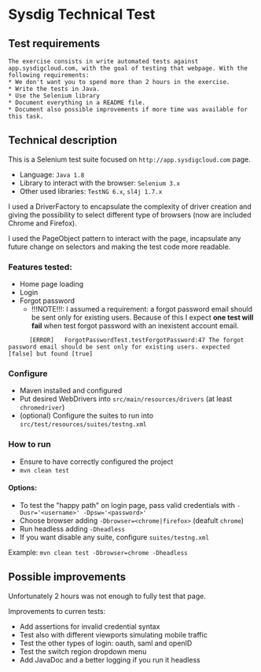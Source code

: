 # Sysdig Technical Test

## Test requirements
```
The exercise consists in write automated tests against app.sysdigcloud.com, with the goal of testing that webpage. With the following requirements:
* We don't want you to spend more than 2 hours in the exercise. 
* Write the tests in Java.
* Use the Selenium library
* Document everything in a README file.
* Document also possible improvements if more time was available for this task.
```

## Technical description

This is a Selenium test suite focused on `http://app.sysdigcloud.com` page.

* Language: `Java 1.8`
* Library to interact with the browser: `Selenium 3.x`
* Other used libraries: `TestNG 6.x`, `sl4j 1.7.x`

I used a DriverFactory to encapsulate the complexity of driver creation and giving the possibility
to select different type of browsers (now are included Chrome and Firefox).

I used the PageObject pattern to interact with the page, incapsulate any future change on selectors and making the test code more readable.


### Features tested:
* Home page loading
* Login
* Forgot password
    * !!!NOTE!!!: I assumed a requirement: a forgot password email should be sent only for existing users.
      Because of this I expect **one test will fail** when test forgot password with an inexistent account email.
```
      [ERROR]   ForgotPasswordTest.testForgotPassword:47 The forgot password email should be sent only for existing users. expected [false] but found [true]
```

### Configure
* Maven installed and configured
* Put desired WebDrivers into `src/main/resources/drivers` (at least `chromedriver`)
* (optional) Configure the suites to run into `src/test/resources/suites/testng.xml`


### How to run

* Ensure to have correctly configured the project 
* `mvn clean test`

#### Options:
* To test the "happy path" on login page, pass valid credentials with `-Dusr='<username>' -Dpsw='<password>'`
* Choose browser adding `-Dbrowser=<chrome|firefox>` (deafult `chrome`) 
* Run headless adding `-Dheadless`
* If you want disable any suite, configure `suites/testng.xml`

Example: `mvn clean test -Dbrowser=chrome -Dheadless`

## Possible improvements

Unfortunately 2 hours was not enough to fully test that page.

Improvements to curren tests:
* Add assertions for invalid credential syntax
* Test also with different viewports simulating mobile traffic
* Test the other types of login: oauth, saml and openID
* Test the switch region dropdown menu
* Add JavaDoc and a better logging if you run it headless

